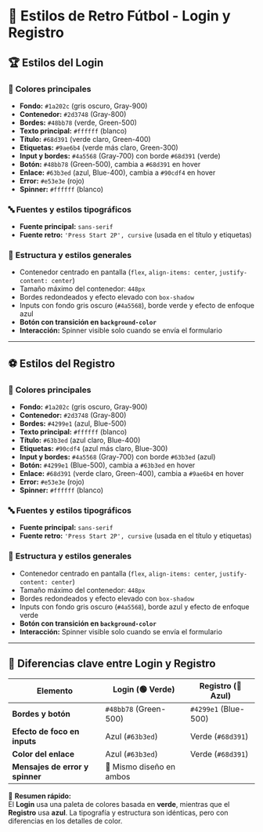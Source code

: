 # 🎨 Estilos de Retro Fútbol - Login y Registro

## 🏆 Estilos del **Login**

### 🎨 **Colores principales**
- **Fondo:** `#1a202c` (gris oscuro, Gray-900)
- **Contenedor:** `#2d3748` (Gray-800)
- **Bordes:** `#48bb78` (verde, Green-500)
- **Texto principal:** `#ffffff` (blanco)
- **Título:** `#68d391` (verde claro, Green-400)
- **Etiquetas:** `#9ae6b4` (verde más claro, Green-300)
- **Input y bordes:** `#4a5568` (Gray-700) con borde `#68d391` (verde)
- **Botón:** `#48bb78` (Green-500), cambia a `#68d391` en hover
- **Enlace:** `#63b3ed` (azul, Blue-400), cambia a `#90cdf4` en hover
- **Error:** `#e53e3e` (rojo)
- **Spinner:** `#ffffff` (blanco)

### 🔤 **Fuentes y estilos tipográficos**
- **Fuente principal:** `sans-serif`
- **Fuente retro:** `'Press Start 2P', cursive` (usada en el título y etiquetas)

### 📏 **Estructura y estilos generales**
- Contenedor centrado en pantalla (`flex`, `align-items: center`, `justify-content: center`)
- Tamaño máximo del contenedor: `448px`
- Bordes redondeados y efecto elevado con `box-shadow`
- Inputs con fondo gris oscuro (`#4a5568`), borde verde y efecto de enfoque azul
- **Botón con transición en `background-color`**
- **Interacción:** Spinner visible solo cuando se envía el formulario

---

## ⚽ Estilos del **Registro**

### 🎨 **Colores principales**
- **Fondo:** `#1a202c` (gris oscuro, Gray-900)
- **Contenedor:** `#2d3748` (Gray-800)
- **Bordes:** `#4299e1` (azul, Blue-500)
- **Texto principal:** `#ffffff` (blanco)
- **Título:** `#63b3ed` (azul claro, Blue-400)
- **Etiquetas:** `#90cdf4` (azul más claro, Blue-300)
- **Input y bordes:** `#4a5568` (Gray-700) con borde `#63b3ed` (azul)
- **Botón:** `#4299e1` (Blue-500), cambia a `#63b3ed` en hover
- **Enlace:** `#68d391` (verde claro, Green-400), cambia a `#9ae6b4` en hover
- **Error:** `#e53e3e` (rojo)
- **Spinner:** `#ffffff` (blanco)

### 🔤 **Fuentes y estilos tipográficos**
- **Fuente principal:** `sans-serif`
- **Fuente retro:** `'Press Start 2P', cursive` (usada en el título y etiquetas)

### 📏 **Estructura y estilos generales**
- Contenedor centrado en pantalla (`flex`, `align-items: center`, `justify-content: center`)
- Tamaño máximo del contenedor: `448px`
- Bordes redondeados y efecto elevado con `box-shadow`
- Inputs con fondo gris oscuro (`#4a5568`), borde azul y efecto de enfoque verde
- **Botón con transición en `background-color`**
- **Interacción:** Spinner visible solo cuando se envía el formulario

---

## 🎯 **Diferencias clave entre Login y Registro**
| Elemento        | Login (🟢 Verde) | Registro (🔵 Azul) |
|---------------|----------------|----------------|
| **Bordes y botón** | `#48bb78` (Green-500) | `#4299e1` (Blue-500) |
| **Efecto de foco en inputs** | Azul (`#63b3ed`) | Verde (`#68d391`) |
| **Color del enlace** | Azul (`#63b3ed`) | Verde (`#68d391`) |
| **Mensajes de error y spinner** | 🔴 Mismo diseño en ambos |

📌 **Resumen rápido:**  
El **Login** usa una paleta de colores basada en **verde**, mientras que el **Registro** usa **azul**. La tipografía y estructura son idénticas, pero con diferencias en los detalles de color.